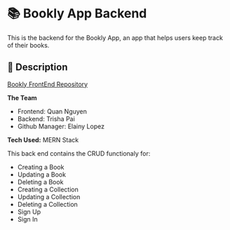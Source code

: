 # 📚 Bookly App Backend

This is the backend for the Bookly App, an app that helps users keep track of their books.

## 📕 Description

[Bookly FrontEnd Repository](https://github.com/erlopez11/book-app-frontend)

**The Team**

* Frontend: Quan Nguyen
* Backend: Trisha Pai
* Github Manager: Elainy Lopez

**Tech Used:** MERN Stack

This back end contains the CRUD functionaly for:
* Creating a Book
* Updating a Book
* Deleting a Book
* Creating a Collection
* Updating a Collection
* Deleting a Collection
* Sign Up
* Sign In
